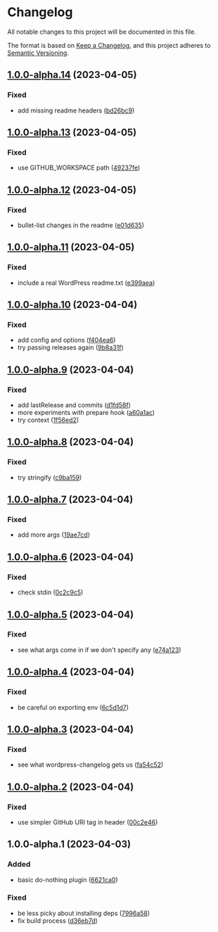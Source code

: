 # Changelog

All notable changes to this project will be documented in this file.

The format is based on [Keep a Changelog](https://keepachangelog.com/en/1.0.0/), and this project adheres to [Semantic Versioning](https://semver.org/spec/v2.0.0.html).

## [1.0.0-alpha.14](https://github.com/LovelessLabs/jexy-dummy/compare/v1.0.0-alpha.13...v1.0.0-alpha.14) (2023-04-05)


### Fixed

* add missing readme headers ([bd26bc9](https://github.com/LovelessLabs/jexy-dummy/commit/bd26bc9eead965b84f90daba207e6637ed6defec))

## [1.0.0-alpha.13](https://github.com/LovelessLabs/jexy-dummy/compare/v1.0.0-alpha.12...v1.0.0-alpha.13) (2023-04-05)


### Fixed

* use GITHUB_WORKSPACE path ([49237fe](https://github.com/LovelessLabs/jexy-dummy/commit/49237fedd4a7a199acd59131e6bbdaf9c0c4f4eb))

## [1.0.0-alpha.12](https://github.com/LovelessLabs/jexy-dummy/compare/v1.0.0-alpha.11...v1.0.0-alpha.12) (2023-04-05)


### Fixed

* bullet-list changes in the readme ([e01d635](https://github.com/LovelessLabs/jexy-dummy/commit/e01d6350d7efeadfe8371d7d7f3d5bb89d6212ff))

## [1.0.0-alpha.11](https://github.com/LovelessLabs/jexy-dummy/compare/v1.0.0-alpha.10...v1.0.0-alpha.11) (2023-04-05)


### Fixed

* include a real WordPress readme.txt ([e399aea](https://github.com/LovelessLabs/jexy-dummy/commit/e399aeaeefd818e290e156e58f6cc84bcc007148))

## [1.0.0-alpha.10](https://github.com/LovelessLabs/jexy-dummy/compare/v1.0.0-alpha.9...v1.0.0-alpha.10) (2023-04-04)


### Fixed

* add config and options ([f404ea6](https://github.com/LovelessLabs/jexy-dummy/commit/f404ea6906ca58af99f45380d2744a818952822f))
* try passing releases again ([9b8a31f](https://github.com/LovelessLabs/jexy-dummy/commit/9b8a31f5adf2c9611a7317e9602924c2301dd96e))

## [1.0.0-alpha.9](https://github.com/LovelessLabs/jexy-dummy/compare/v1.0.0-alpha.8...v1.0.0-alpha.9) (2023-04-04)


### Fixed

* add lastRelease and commits ([d1fd58f](https://github.com/LovelessLabs/jexy-dummy/commit/d1fd58f5f63f9e635184d8a260768c2d2e636c48))
* more experiments with prepare hook ([a60a1ac](https://github.com/LovelessLabs/jexy-dummy/commit/a60a1acaf0a1472748532770586a5a4e4ff4b77b))
* try context ([1f56ed2](https://github.com/LovelessLabs/jexy-dummy/commit/1f56ed2b3dc234b808517fdc1d1049f5d0430bdd))

## [1.0.0-alpha.8](https://github.com/LovelessLabs/jexy-dummy/compare/v1.0.0-alpha.7...v1.0.0-alpha.8) (2023-04-04)


### Fixed

* try stringify ([c9ba159](https://github.com/LovelessLabs/jexy-dummy/commit/c9ba159b59354855bae0472da604d98229bb22d5))

## [1.0.0-alpha.7](https://github.com/LovelessLabs/jexy-dummy/compare/v1.0.0-alpha.6...v1.0.0-alpha.7) (2023-04-04)


### Fixed

* add more args ([19ae7cd](https://github.com/LovelessLabs/jexy-dummy/commit/19ae7cd245cb71c4218864c7703d0308ac3e9fae))

## [1.0.0-alpha.6](https://github.com/LovelessLabs/jexy-dummy/compare/v1.0.0-alpha.5...v1.0.0-alpha.6) (2023-04-04)


### Fixed

* check stdin ([0c2c9c5](https://github.com/LovelessLabs/jexy-dummy/commit/0c2c9c5cfa3331a15088ae7f83b1a1dfb515781a))

## [1.0.0-alpha.5](https://github.com/LovelessLabs/jexy-dummy/compare/v1.0.0-alpha.4...v1.0.0-alpha.5) (2023-04-04)


### Fixed

* see what args come in if we don't specify any ([e74a123](https://github.com/LovelessLabs/jexy-dummy/commit/e74a12375e90ac3fe9a1acac761f4113edbb1581))

## [1.0.0-alpha.4](https://github.com/LovelessLabs/jexy-dummy/compare/v1.0.0-alpha.3...v1.0.0-alpha.4) (2023-04-04)


### Fixed

* be careful on exporting env ([6c5d1d7](https://github.com/LovelessLabs/jexy-dummy/commit/6c5d1d7e49b1bca1c64b36c5de2af8110dbbbe32))

## [1.0.0-alpha.3](https://github.com/LovelessLabs/jexy-dummy/compare/v1.0.0-alpha.2...v1.0.0-alpha.3) (2023-04-04)


### Fixed

* see what wordpress-changelog gets us ([fa54c52](https://github.com/LovelessLabs/jexy-dummy/commit/fa54c52e54fe931fddf3a1d9bdaa05df59ccf9de))

## [1.0.0-alpha.2](https://github.com/LovelessLabs/jexy-dummy/compare/v1.0.0-alpha.1...v1.0.0-alpha.2) (2023-04-04)


### Fixed

* use simpler GitHub URI tag in header ([00c2e46](https://github.com/LovelessLabs/jexy-dummy/commit/00c2e46520cedd7d4e8100a9e7003309168443cc))

## 1.0.0-alpha.1 (2023-04-03)


### Added

* basic do-nothing plugin ([6621ca0](https://github.com/LovelessLabs/jexy-dummy/commit/6621ca09519422aa66c67b0dad2bae0841ef6d42))


### Fixed

* be less picky about installing deps ([7996a58](https://github.com/LovelessLabs/jexy-dummy/commit/7996a583481131dcaa282515a1c487094eeefbae))
* fix build process ([d36eb7d](https://github.com/LovelessLabs/jexy-dummy/commit/d36eb7deb756b56efcf849fc8bfec57da0394171))
